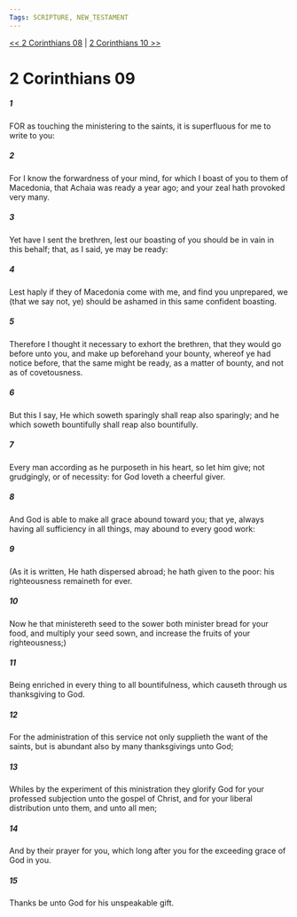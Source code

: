 ```yaml
---
Tags: SCRIPTURE, NEW_TESTAMENT
---
```


[<< 2 Corinthians 08](NEW_TESTAMENT/08_2_Corinthians/2_Corinthians_08.md) | [2 Corinthians 10 >>](NEW_TESTAMENT/08_2_Corinthians/2_Corinthians_10.md)

# 2 Corinthians 09

##### 1
 FOR as touching the ministering to the saints, it is superfluous for me to write to you:
##### 2
 For I know the forwardness of your mind, for which I boast of you to them of Macedonia, that Achaia was ready a year ago; and your zeal hath provoked very many.
##### 3
 Yet have I sent the brethren, lest our boasting of you should be in vain in this behalf; that, as I said, ye may be ready:
##### 4
 Lest haply if they of Macedonia come with me, and find you unprepared, we (that we say not, ye) should be ashamed in this same confident boasting.
##### 5
 Therefore I thought it necessary to exhort the brethren, that they would go before unto you, and make up beforehand your bounty, whereof ye had notice before, that the same might be ready, as a matter of bounty, and not as of covetousness.
##### 6
 But this I say, He which soweth sparingly shall reap also sparingly; and he which soweth bountifully shall reap also bountifully.
##### 7
 Every man according as he purposeth in his heart, so let him give; not grudgingly, or of necessity: for God loveth a cheerful giver.
##### 8
 And God is able to make all grace abound toward you; that ye, always having all sufficiency in all things, may abound to every good work:
##### 9
 (As it is written, He hath dispersed abroad; he hath given to the poor: his righteousness remaineth for ever.
##### 10
 Now he that ministereth seed to the sower both minister bread for your food, and multiply your seed sown, and increase the fruits of your righteousness;)
##### 11
 Being enriched in every thing to all bountifulness, which causeth through us thanksgiving to God.
##### 12
 For the administration of this service not only supplieth the want of the saints, but is abundant also by many thanksgivings unto God;
##### 13
 Whiles by the experiment of this ministration they glorify God for your professed subjection unto the gospel of Christ, and for your liberal distribution unto them, and unto all men;
##### 14
 And by their prayer for you, which long after you for the exceeding grace of God in you.
##### 15
 Thanks be unto God for his unspeakable gift.
